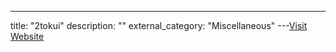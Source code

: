 ---
title: "2tokui"
description: ""
external_category: "Miscellaneous"
---[Visit Website](https://github.com/2tokui)

